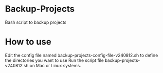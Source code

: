 # Backup-Projects
 Bash script to backup projects

# How to use
Edit the config file named backup-projects-config-file-v240812.sh to define the directories you want to use
Run the script file backup-projects-v240812.sh on Mac or Linux systems.
